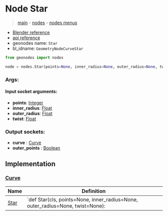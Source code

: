# Node Star

> [main](../structure.md) - [nodes](nodes.md) - [nodes menus](nodes_menus.md)

- [Blender reference](https://docs.blender.org/manual/en/latest/modeling/geometry_nodes/curve_primitives/star.html)
- [api reference](https://docs.blender.org/api/current/bpy.types.GeometryNodeCurveStar.html)
- geonodes name: `Star`
- bl_idname: `GeometryNodeCurveStar`

```python
from geonodes import nodes

node = nodes.Star(points=None, inner_radius=None, outer_radius=None, twist=None)
```

### Args:

#### Input socket arguments:

- **points**: [Integer](Integer.md)
- **inner_radius**: [Float](Float.md)
- **outer_radius**: [Float](Float.md)
- **twist**: [Float](Float.md)

### Output sockets:

- **curve** : [Curve](Curve.md)
- **outer_points** : [Boolean](Boolean.md)

## Implementation

### [Curve](Curve.md)

| Name | Definition |
|------|------------|
 | [Star](Curve.md#Star-classmethod) | `def Star(cls, points=None, inner_radius=None, outer_radius=None, twist=None): |

